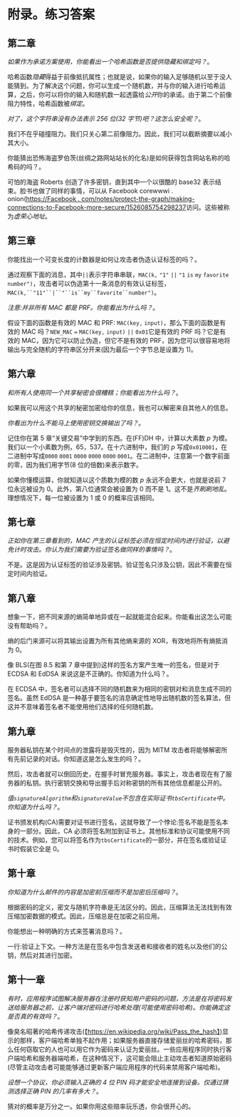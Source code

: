 # 附录。练习答案

## 第二章

*如果作为承诺方案使用，你能看出一个哈希函数是否提供隐藏和绑定吗？*。

哈希函数*隐藏*得益于前像抵抗属性；也就是说，如果你的输入足够随机以至于没人能猜到。为了解决这个问题，你可以生成一个随机数，并与你的输入进行哈希运算，之后，你可以将你的输入和随机数一起透露给*公开*你的承诺。由于第二个前像阻力特性，哈希函数被*绑定*。

*对了，这个字符串没有办法表示 256 位(32 字节)吧？这怎么安全呢？*。

我们不在乎碰撞阻力。我们只关心第二前像阻力。因此，我们可以截断摘要以减小其大小。

你能猜出恐怖海盗罗伯茨(丝绸之路网站站长的化名)是如何获得包含网站名称的哈希码的吗？。

可怕的海盗 Roberts 创造了许多密钥，直到其中一个以很酷的 base32 表示结束。脸书也做了同样的事情，可以从 Facebook corewwwi . onion([https://Facebook . com/notes/protect-the-graph/making-connections-to-Facebook-more-secure/1526085754298237](https://facebook.com/notes/protect-the-graph/making-connections-to-facebook-more-secure/1526085754298237)访问。这些被称为*虚荣心地址*。

## 第三章

你能找出一个可变长度的计数器是如何让攻击者伪造认证标签的吗？。

通过观察下面的消息，其中`||`表示字符串串联，`MAC(k,` `"1"` `||` `"1` `is` `my` `favorite` `number")`，攻击者可以伪造第十一条消息的有效认证标签，`MAC(k,``"11"``|``"``is``my``favorite``number")`。

*注意:并非所有 MAC 都是 PRF。你能看出为什么吗？*。

假设下面的函数是有效的 MAC 和 PRF: `MAC(key,` `input)`，那么下面的函数是有效的 MAC 吗？`NEW_MAC` `=` `MAC(key,` `input)` `||` `0x01`它是有效的 PRF 吗？它是有效的 MAC，因为它可以防止伪造，但它不是有效的 PRF，因为您可以很容易地将输出与完全随机的字符串区分开来(因为最后一个字节总是设置为 1)。

## 第六章

*和所有人使用同一个共享秘密会很糟糕；你能看出为什么吗？*。

如果我可以用这个共享的秘密加密给你的信息，我也可以解密来自其他人的信息。

*你看出为什么不能马上使用密钥交换输出了吗？*。

记住你在第 5 章“关键交易”中学到的东西。在(FF)DH 中，计算以大素数 *p* 为模。我们以一个小素数为例，65，537。在十六进制中，我们的 *p* 写成`0x010001`，在二进制中写成`0000` `0001` `0000` `0000` `0000` `0001`。在二进制中，注意第一个数字前面的零，因为我们用字节(8 位的倍数)来表示数字。

如果你懂模运算，你就知道以这个质数为模的数 *p* 永远不会更大，也就是说前 7 位永远被设为 0。此外，第八位通常会被设置为 0 而不是 1。这不是*齐刷刷地乱*。理想情况下，每一位被设置为 1 或 0 的概率应该相同。

## 第七章

*正如你在第三章看到的，MAC 产生的认证标签必须在恒定时间内进行验证，以避免计时攻击。你认为我们需要为验证签名做同样的事情吗？*。

不是。这是因为认证标签的验证涉及密钥。验证签名只涉及公钥，因此不需要在恒定时间内验证。

## 第八章

想象一下，把不同来源的熵简单地异或在一起就能混合起来。你能看出这怎么可能没有帮助吗？。

熵的后门来源可以将其输出设置为所有其他熵来源的 XOR，有效地将所有熵抵消为 0。

像 BLS(在图 8.5 和第 7 章中提到)这样的签名方案产生唯一的签名，但是对于 ECDSA 和 EdDSA 来说这是不正确的。你知道为什么吗？。

在 ECDSA 中，签名者可以选择不同的随机数来为相同的密钥对和消息生成不同的签名。虽然 EdDSA 是一种基于要签名的消息确定性地导出随机数的签名算法，但这并不意味着签名者不能使用他们选择的任何随机数。

## 第九章

服务器私钥在某个时间点的泄露将是毁灭性的，因为 MITM 攻击者将能够解密所有先前记录的对话。你知道这是怎么发生的吗？。

然后，攻击者就可以倒回历史，在握手时冒充服务器。事实上，攻击者现在有了服务器的私钥。执行密钥交换和导出握手后对称密钥的所有其他信息都是公开的。

*值`signatureAlgorithm`和`signatureValue`不包含在实际证书`tbsCertificate`中。你知道为什么吗？*。

证书颁发机构(CA)需要对证书进行签名，这就导致了一个悖论:签名不能是签名本身的一部分。因此，CA 必须将签名附加到证书上。其他标准和协议可能使用不同的技术。例如，您可以将签名作为`tbsCertificate`的一部分，并在签名或验证证书时假装它全是 0。

## 第十章

*你知道为什么邮件的内容是加密前压缩而不是加密后压缩吗？*。

根据密码的定义，密文与随机字符串是无法区分的。因此，压缩算法无法找到有效压缩加密数据的模式。因此，压缩总是在加密之前应用。

你能想出一种明确的方式来签署消息吗？。

一行:验证上下文。一种方法是在签名中包含发送者和接收者的姓名以及他们的公钥，然后对其进行加密。

## 第十一章

*有时，应用程序试图解决服务器在注册时获知用户密码的问题，方法是在将密码发送给服务器之前，让客户端对密码进行哈希处理(可能使用密码哈希)。你能确定这是否真的有效吗？*。

像臭名昭著的哈希传递攻击(【https://en.wikipedia.org/wiki/Pass_the_hash】)显示的那样，客户端哈希单独不起作用；如果服务器直接存储爱丽丝的哈希密码，那么任何窃取它的人也可以用它作为密码来认证为爱丽丝。一些应用程序同时执行客户端哈希和服务器端哈希，在这种情况下，这可能会阻止主动攻击者知道原始密码(尽管主动攻击者可能能够通过更新客户端应用程序的代码来禁用客户端哈希)。

*设想一个协议，你必须输入正确的 4 位 PIN 码才能安全地连接到设备。仅通过猜测选择正确 PIN 的几率有多大？*。

猜对的概率是万分之一。如果你用这些赔率玩乐透，你会很开心的。